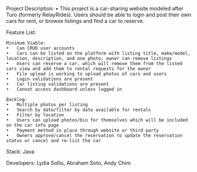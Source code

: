 Project Description:
	•	This project is a car-sharing website modeled after Turo (formerly RelayRides). Users should be able to login and post their own cars for rent, or browse listings and find a car to reserve.

Feature List:

	Minimum Viable:
	•	Can CRUD user accounts
	•	Cars can be listed on the platform with listing title, make/model, location, description, and one photo; owner can remove listings
	•	Users can reserve a car, which will remove them from the listed cars view and add them to rental requests for the owner
	•	File upload is working to upload photos of cars and users
	•	Login validations are present
	•	Car listing validations are present
	•	Cannot access dashboard unless logged in
	
	Backlog:
	•	Multiple photos per listing
	•	Search by date/filter by date available for rentals
	•	Filter by location
	•	Users can upload photos/bio for themselves which will be included on the car info page
	•	Payment method in place through website or third party
	•	Owners approve/cancel the reservation to update the reservation status or cancel and re-list the car

Stack: Java

Developers: Lydia Sollis, Abraham Soto, Andy Chim
